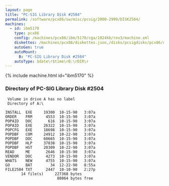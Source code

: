 ```yaml
---
layout: page
title: "PC-SIG Library Disk #2504"
permalink: /software/pcx86/sw/misc/pcsig/2000-2999/DISK2504/
machines:
  - id: ibm5170
    type: pcx86
    config: /machines/pcx86/ibm/5170/cga/1024kb/rev3/machine.xml
    diskettes: /machines/pcx86/diskettes.json,/disks/pcsigdisks/pcx86/diskettes.json
    autoGen: true
    autoMount:
      B: "PC-SIG Library Disk #2504"
    autoType: $date\r$time\rB:\rDIR\r
---
```


{% include machine.html id="ibm5170" %}

### Directory of PC-SIG Library Disk #2504

     Volume in drive A has no label
     Directory of A:\

    INSTALL  EXE     19300  10-15-90   3:07a
    ORDER    FRM      4553  10-15-90   3:07a
    POPAID   DOC       616  10-15-90   3:07a
    POPAID   EXE     26322  10-15-90   3:07a
    POPCFG   EXE     18698  10-15-90   3:07a
    POPDBF   COM     24912  10-22-90   3:07a
    POPDBF   DOC     60665  10-15-90   3:07a
    POPDBF   HLP     37838  10-15-90   3:07a
    POPDBF   HST     20309  10-22-90   3:07a
    READ     ME       2646  10-15-90   3:07a
    VENDOR   DOC      4273  10-15-90   3:07a
    WHATS    NEW      4755  10-15-90   3:07a
    GO       BAT        34  12-22-90   8:55a
    FILE2504 TXT      2447  10-10-90   2:27p
           14 file(s)     227368 bytes
                           88064 bytes free

